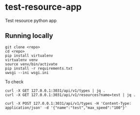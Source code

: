 # test-resource-app
Test resource python app

## Running locally
```
git clone <repo>
cd <repo>
pip install virtualenv
virtualenv venv
source venv/bin/activate
pip install -r requirements.txt
uwsgi --ini wsgi.ini
```

To check
```
curl -X GET 127.0.0.1:3031/api/v1/types | jq .
curl -X GET 127.0.0.1:3031/api/v1/resources?name=test | jq .

curl -X POST 127.0.0.1:3031/api/v1/types -H 'Content-Type: application/json' -d '{"name":"test","max_speed":"100"}'
```
